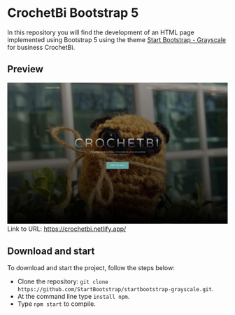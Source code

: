 # CrochetBi Bootstrap 5
In this repository you will find the development of an HTML page implemented using Bootstrap 5 using the theme [Start Bootstrap - Grayscale](https://startbootstrap.com/theme/grayscale) for business CrochetBi.

## Preview

![CrochetBi Preview](https://github.com/JaneMurillo/CrochetBi-Bootstrap5/blob/main/src/assets/img/readme-image.jpg)
Link to URL: https://crochetbi.netlify.app/


## Download and start

To download and start the project, follow the steps below:

- Clone the repository: `git clone https://github.com/StartBootstrap/startbootstrap-grayscale.git`.
- At the command line type `install npm`.
- Type `npm start` to compile.



